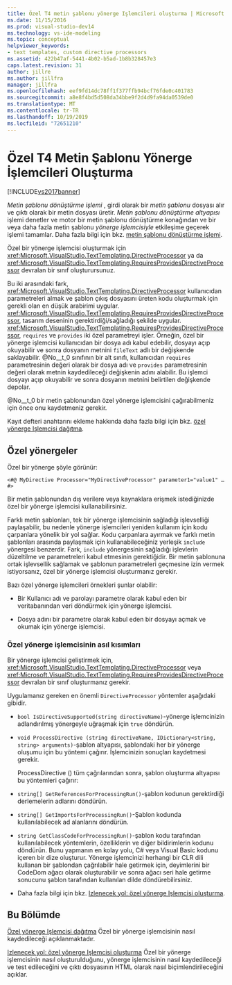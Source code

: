```yaml
---
title: Özel T4 metin şablonu yönerge Işlemcileri oluşturma | Microsoft Docs
ms.date: 11/15/2016
ms.prod: visual-studio-dev14
ms.technology: vs-ide-modeling
ms.topic: conceptual
helpviewer_keywords:
- text templates, custom directive processors
ms.assetid: 422b47af-5441-4b02-b5ad-1b8b328457e3
caps.latest.revision: 31
author: jillre
ms.author: jillfra
manager: jillfra
ms.openlocfilehash: eef9fd14dc78ff1f377ffb94bcf76fde0c401783
ms.sourcegitcommit: a8e8f4bd5d508da34bbe9f2d4d9fa94da0539de0
ms.translationtype: MT
ms.contentlocale: tr-TR
ms.lasthandoff: 10/19/2019
ms.locfileid: "72651210"
---
```

# <a name="creating-custom-t4-text-template-directive-processors"></a>Özel T4 Metin Şablonu Yönerge İşlemcileri Oluşturma
[!INCLUDE[vs2017banner](../includes/vs2017banner.md)]

*Metin şablonu dönüştürme işlemi* , girdi olarak bir *metin şablonu* dosyası alır ve çıktı olarak bir metin dosyası üretir. *Metin şablonu dönüştürme altyapısı* işlemi denetler ve motor bir metin şablonu dönüştürme konağından ve bir veya daha fazla metin şablonu *yönerge işlemcisiyle* etkileşime geçerek işlemi tamamlar. Daha fazla bilgi için bkz. [metin şablonu dönüştürme işlemi](../modeling/the-text-template-transformation-process.md).

 Özel bir yönerge işlemcisi oluşturmak için <xref:Microsoft.VisualStudio.TextTemplating.DirectiveProcessor> ya da <xref:Microsoft.VisualStudio.TextTemplating.RequiresProvidesDirectiveProcessor> devralan bir sınıf oluşturursunuz.

 Bu iki arasındaki fark, <xref:Microsoft.VisualStudio.TextTemplating.DirectiveProcessor> kullanıcıdan parametreleri almak ve şablon çıkış dosyasını üreten kodu oluşturmak için gerekli olan en düşük arabirimi uygular. <xref:Microsoft.VisualStudio.TextTemplating.RequiresProvidesDirectiveProcessor>, tasarım deseninin gerektirdiği/sağladığı şekilde uygular. <xref:Microsoft.VisualStudio.TextTemplating.RequiresProvidesDirectiveProcessor>, `requires` ve `provides` iki özel parametreyi işler.  Örneğin, özel bir yönerge işlemcisi kullanıcıdan bir dosya adı kabul edebilir, dosyayı açıp okuyabilir ve sonra dosyanın metnini `fileText` adlı bir değişkende saklayabilir. @No__t_0 sınıfının bir alt sınıfı, kullanıcıdan `requires` parametresinin değeri olarak bir dosya adı ve `provides` parametresinin değeri olarak metnin kaydedileceği değişkenin adını alabilir. Bu işlemci dosyayı açıp okuyabilir ve sonra dosyanın metnini belirtilen değişkende depolar.

 @No__t_0 bir metin şablonundan özel yönerge işlemcisini çağırabilmeniz için önce onu kaydetmeniz gerekir.

 Kayıt defteri anahtarını ekleme hakkında daha fazla bilgi için bkz. [özel yönerge Işlemcisi dağıtma](../modeling/deploying-a-custom-directive-processor.md).

## <a name="custom-directives"></a>Özel yönergeler
 Özel bir yönerge şöyle görünür:

 `<#@ MyDirective Processor="MyDirectiveProcessor" parameter1="value1" … #>`

 Bir metin şablonundan dış verilere veya kaynaklara erişmek istediğinizde özel bir yönerge işlemcisi kullanabilirsiniz.

 Farklı metin şablonları, tek bir yönerge işlemcisinin sağladığı işlevselliği paylaşabilir, bu nedenle yönerge işlemcileri yeniden kullanım için kodu çarpanlara yönelik bir yol sağlar. Kodu çarpanlara ayırmak ve farklı metin şablonları arasında paylaşmak için kullanabileceğiniz yerleşik `include` yönergesi benzerdir. Fark, `include` yönergesinin sağladığı işlevlerin düzeltilme ve parametreleri kabul etmesinin gerektiğidir. Bir metin şablonuna ortak işlevsellik sağlamak ve şablonun parametreleri geçmesine izin vermek istiyorsanız, özel bir yönerge işlemcisi oluşturmanız gerekir.

 Bazı özel yönerge işlemcileri örnekleri şunlar olabilir:

- Bir Kullanıcı adı ve parolayı parametre olarak kabul eden bir veritabanından veri döndürmek için yönerge işlemcisi.

- Dosya adını bir parametre olarak kabul eden bir dosyayı açmak ve okumak için yönerge işlemcisi.

### <a name="principal-parts-of-a-custom-directive-processor"></a>Özel yönerge işlemcisinin asıl kısımları
 Bir yönerge işlemcisi geliştirmek için, <xref:Microsoft.VisualStudio.TextTemplating.DirectiveProcessor> veya <xref:Microsoft.VisualStudio.TextTemplating.RequiresProvidesDirectiveProcessor> devralan bir sınıf oluşturmanız gerekir.

 Uygulamanız gereken en önemli `DirectiveProcessor` yöntemler aşağıdaki gibidir.

- `bool IsDirectiveSupported(string directiveName)`-yönerge işlemcinizin adlandırılmış yönergeyle uğraşmak için `true` döndürün.

- `void ProcessDirective (string directiveName, IDictionary<string, string> arguments)`-şablon altyapısı, şablondaki her bir yönerge oluşumu için bu yöntemi çağırır. İşlemcinizin sonuçları kaydetmesi gerekir.

  ProcessDirective () tüm çağrılarından sonra, şablon oluşturma altyapısı bu yöntemleri çağırır:

- `string[] GetReferencesForProcessingRun()`-şablon kodunun gerektirdiği derlemelerin adlarını döndürün.

- `string[] GetImportsForProcessingRun()`-Şablon kodunda kullanılabilecek ad alanlarını döndürün.

- `string GetClassCodeForProcessingRun()`-şablon kodu tarafından kullanılabilecek yöntemlerin, özelliklerin ve diğer bildirimlerin kodunu döndürün. Bunu yapmanın en kolay yolu, C# veya Visual Basic kodunu içeren bir dize oluşturur. Yönerge işlemcinizi herhangi bir CLR dili kullanan bir şablondan çağrılabilir hale getirmek için, deyimlerini bir CodeDom ağacı olarak oluşturabilir ve sonra ağacı seri hale getirme sonucunu şablon tarafından kullanılan dilde döndürebilirsiniz.

- Daha fazla bilgi için bkz. [Izlenecek yol: özel yönerge Işlemcisi oluşturma](../modeling/walkthrough-creating-a-custom-directive-processor.md).

## <a name="in-this-section"></a>Bu Bölümde
 [Özel yönerge Işlemcisi dağıtma](../modeling/deploying-a-custom-directive-processor.md) Özel bir yönerge işlemcisinin nasıl kaydedileceği açıklanmaktadır.

 [Izlenecek yol: özel yönerge Işlemcisi oluşturma](../modeling/walkthrough-creating-a-custom-directive-processor.md) Özel bir yönerge işlemcisinin nasıl oluşturulduğunu, yönerge işlemcisinin nasıl kaydedileceği ve test edileceğini ve çıktı dosyasının HTML olarak nasıl biçimlendirileceğini açıklar.
